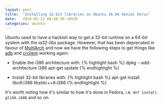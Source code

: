 ```yaml
---
layout: post
title:  "Installing 32-bit libraries on Ubuntu 16.04 Xenial Xerus"
date:   2016-05-12 08:48:59 +0530
categories: ubuntu
---
```

Ubuntu used to have a hackish way to get a 32-bit runtime on a 64-bit system with the _ia32-libs_ package. However, that has been deprecated in favour of [MultiArch][multiarch] and now we have the following steps to get things like [adb][adb] and [crclient][crclient] working again:

* Enable the i386 architecture with:
{% highlight bash %}
  dpkg --add-architecture i386
  apt-get update
{% endhighlight %}

* Install 32-bit libraries with:
{% highlight bash %}
  apt-get install libc6:i386 libstdc++6:i386
{% endhighlight %}

It's worth noting how it's similar to how it's done in Fedora, i.e. `dnf install glib6.i686` and so on.

[multiarch]: https://help.ubuntu.com/community/MultiArch
[adb]: https://developer.android.com/tools/help/adb.html
[crclient]: http://www.cyberoam.com/cyberoamclients.html
